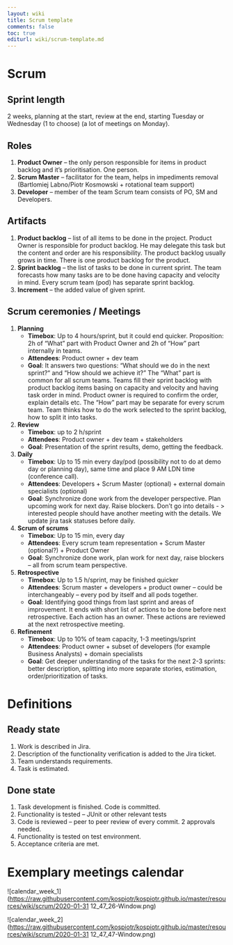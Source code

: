 ```yaml
---
layout: wiki
title: Scrum template
comments: false
toc: true
editurl: wiki/scrum-template.md
---
```


# Scrum
## Sprint length
2 weeks, planning at the start, review at the end, starting Tuesday or Wednesday (1 to choose) (a lot of meetings on Monday).

## Roles
1.	**Product Owner** – the only person responsible for items in product backlog and it’s prioritisation. One person. 
2.	**Scrum Master** – facilitator for the team, helps in impediments removal (Bartlomiej Labno/Piotr Kosmowski + rotational team support)
3.	**Developer** – member of the team
Scrum team consists of PO, SM and Developers.

## Artifacts
1.	**Product backlog** – list of all items to be done in the project. Product Owner is responsible for product backlog. He may delegate this task but the content and order are his responsibility. The product backlog usually grows in time. There is one product backlog for the product.
2.	**Sprint backlog** – the list of tasks to be done in current sprint. The team forecasts how many tasks are to be done having capacity and velocity in mind. Every scrum team (pod) has separate sprint backlog. 
3.	**Increment** – the added value of given sprint.

## Scrum ceremonies / Meetings
1.	**Planning**
	* **Timebox**: Up to 4 hours/sprint, but it could end quicker. Proposition: 2h of “What” part with Product Owner and 2h of “How” part internally in teams. 
	* **Attendees**: Product owner + dev team 
	* **Goal**: It answers two questions: “What should we do in the next sprint?“ and “How should we achieve it?” 
The “What” part is common for all scrum teams. Teams fill their sprint backlog with product backlog items basing on capacity and velocity and having task order in mind. Product owner is required to confirm the order, explain details etc.
The “How” part may be separate for every scrum team. Team thinks how to do the work selected to the sprint backlog, how to split it into tasks.
3.	**Review** 
	* **Timebox**: up to 2 h/sprint
	* **Attendees**: Product owner + dev team + stakeholders
	* **Goal**: Presentation of the sprint results, demo, getting the feedback.
4.	**Daily**
	* **Timebox**: Up to 15 min every day/pod (possibility not to do at demo day or planning day), same time and place 9 AM LDN time (conference call).
	* **Attendees**: Developers + Scrum Master (optional) + external domain specialists (optional)
	* **Goal**: Synchronize done work from the developer perspective. Plan upcoming work for next day. Raise blockers. Don’t go into details - > interested people should have another meeting with the details. We update jira task statuses before daily.
5.	**Scrum of scrums**
	* **Timebox**: Up to 15 min, every day
	* **Attendees**: Every scrum team representation + Scrum Master (optional?) + Product Owner
	* **Goal**: Synchronize done work, plan work for next day, raise blockers – all from scrum team perspective.
6.	**Retrospective**
	* **Timebox**: Up to 1.5 h/sprint, may be finished quicker
	* **Attendees**: Scrum master + developers + product owner – could be interchangeably – every pod by itself and all pods together.
	* **Goal**: Identifying good things from last sprint and areas of improvement. It ends with short list of actions to be done before next retrospective. Each action has an owner. These actions are reviewed at the next retrospective meeting.
7.	**Refinement**
	* **Timebox**: Up to 10% of team capacity, 1-3 meetings/sprint
	* **Attendees**: Product owner + subset of developers (for example Business Analysts) + domain specialists
	* **Goal**: Get deeper understanding of the tasks for the next 2-3 sprints: better description, splitting into more separate stories, estimation, order/prioritization of tasks. 

# Definitions
## Ready state
1.	Work is described in Jira.
2.	Description of the functionality verification is added to the Jira ticket.
3.	Team understands requirements.
4.	Task is estimated.

## Done state
1.	Task development is finished. Code is committed.
2.	Functionality is tested – JUnit or other relevant tests
3.	Code is reviewed – peer to peer review of every commit. 2 approvals needed.
4.	Functionality is tested on test environment.
5.	Acceptance criteria are met.

# Exemplary meetings calendar

![calendar_week_1](https://raw.githubusercontent.com/kospiotr/kospiotr.github.io/master/resources/wiki/scrum/2020-01-31 12_47_26-Window.png)

![calendar_week_2](https://raw.githubusercontent.com/kospiotr/kospiotr.github.io/master/resources/wiki/scrum/2020-01-31 12_47_47-Window.png)
